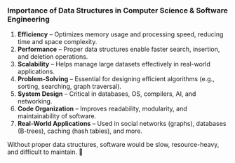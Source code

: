 ### **Importance of Data Structures in Computer Science & Software Engineering**  

1. **Efficiency** – Optimizes memory usage and processing speed, reducing time and space complexity.  
2. **Performance** – Proper data structures enable faster search, insertion, and deletion operations.  
3. **Scalability** – Helps manage large datasets effectively in real-world applications.  
4. **Problem-Solving** – Essential for designing efficient algorithms (e.g., sorting, searching, graph traversal).  
5. **System Design** – Critical in databases, OS, compilers, AI, and networking.  
6. **Code Organization** – Improves readability, modularity, and maintainability of software.  
7. **Real-World Applications** – Used in social networks (graphs), databases (B-trees), caching (hash tables), and more.  

Without proper data structures, software would be slow, resource-heavy, and difficult to maintain. 🚀